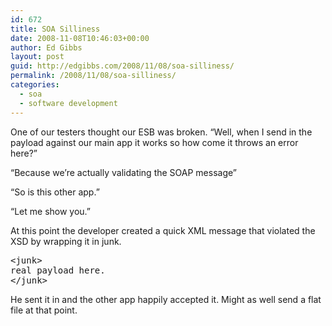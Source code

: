 ```yaml
---
id: 672
title: SOA Silliness
date: 2008-11-08T10:46:03+00:00
author: Ed Gibbs
layout: post
guid: http://edgibbs.com/2008/11/08/soa-silliness/
permalink: /2008/11/08/soa-silliness/
categories:
  - soa
  - software development
---
```

One of our testers thought our ESB was broken. &#8220;Well, when I send in the payload against our main app it works so how come it throws an error here?&#8221;

&#8220;Because we&#8217;re actually validating the SOAP message&#8221;

&#8220;So is this other app.&#8221;

&#8220;Let me show you.&#8221;

At this point the developer created a quick XML message that violated the XSD by wrapping it in junk.

<pre>&lt;junk&gt;
real payload here.
&lt;/junk&gt;
</pre>

He sent it in and the other app happily accepted it. Might as well send a flat file at that point.